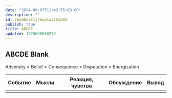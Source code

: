 ```yaml
---
date: "2024-09-07T11:43:55+03:00"
description: ""
id: zbob0xsitj7eupiwt7hib0a
publish: true
title: ABCDE
updated: 1725698680279
---
```


## ABCDE Blank

Adversity > Belief > Consequence > Disputation > Energization

| Событие | Мысли | Реакция, чувства | Обсуждение | Вывод |
| ------- | ----- | ---------------- | ---------- | ----- |
|         |       |                  |            |       |